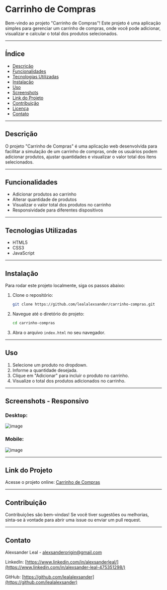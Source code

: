 # Carrinho de Compras

Bem-vindo ao projeto "Carrinho de Compras"! Este projeto é uma aplicação simples para gerenciar um carrinho de compras, onde você pode adicionar, visualizar e calcular o total dos produtos selecionados.

---

## Índice

- [Descrição](#descrição)
- [Funcionalidades](#funcionalidades)
- [Tecnologias Utilizadas](#tecnologias-utilizadas)
- [Instalação](#instalação)
- [Uso](#uso)
- [Screenshots](#screenshots)
- [Link do Projeto](#link-do-projeto)
- [Contribuição](#contribuição)
- [Licença](#licença)
- [Contato](#contato)

---

## Descrição

O projeto "Carrinho de Compras" é uma aplicação web desenvolvida para facilitar a simulação de um carrinho de compras, onde os usuários podem adicionar produtos, ajustar quantidades e visualizar o valor total dos itens selecionados.

---

## Funcionalidades

- Adicionar produtos ao carrinho
- Alterar quantidade de produtos
- Visualizar o valor total dos produtos no carrinho
- Responsividade para diferentes dispositivos

---

## Tecnologias Utilizadas

- HTML5
- CSS3
- JavaScript

---

## Instalação

Para rodar este projeto localmente, siga os passos abaixo:

1. Clone o repositório:
    ```sh
    git clone https://github.com/lealalexsander/carrinho-compras.git
    ```

2. Navegue até o diretório do projeto:
    ```sh
    cd carrinho-compras
    ```

3. Abra o arquivo `index.html` no seu navegador.

---

## Uso

1. Selecione um produto no dropdown.
2. Informe a quantidade desejada.
3. Clique em "Adicionar" para incluir o produto no carrinho.
4. Visualize o total dos produtos adicionados no carrinho.

---

## Screenshots - Responsivo
### Desktop:
![image](https://github.com/user-attachments/assets/97b337eb-fc7f-4d76-8f08-da5c2c929ed0)

### Mobile:
![image](https://github.com/user-attachments/assets/a90bae65-a6fd-49e3-b830-c29f1e554f94)

---

## Link do Projeto

Acesse o projeto online: [Carrinho de Compras](https://carrinho-compras-tawny.vercel.app/)

---

## Contribuição

Contribuições são bem-vindas! Se você tiver sugestões ou melhorias, sinta-se à vontade para abrir uma issue ou enviar um pull request.

---

## Contato

Alexsander Leal - [alexsanderorigin@gmail.com](mailto:alexsanderorigin@gmail.com)

LinkedIn: [https://www.linkedin.com/in/alexsanderleal/](https://www.linkedin.com/in/alexsander-leal-475351298/)

GitHub: [https://github.com/lealalexsander](https://github.com/lealalexsander)
